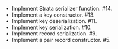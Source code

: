  * Implement Strata serializer function. #14.
 * Implement a key constructor. #13.
 * Implement key deserialization. #11.
 * Implement key serialization. #10.
 * Implement record serialization. #9.
 * Implement a pair record constructor. #5.
